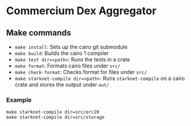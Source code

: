 # Commercium Dex Aggregator

## Make commands

- `make install`: Sets up the cairo git submodule
- `make build`: Builds the cairo 1 compiler
- `make test dir=<path>`: Runs the tests in a crate
- `make format`: Formats cairo files under `src/`
- `make check-format`: Checks format for files under `src/`
- `make starknet-compile dir=<path>`: Runs `starknet-compile` on a cairo crate and stores the output under `out/`

### Example

```
make starknet-compile dir=src/erc20
make starknet-compile dir=src/storage
```
